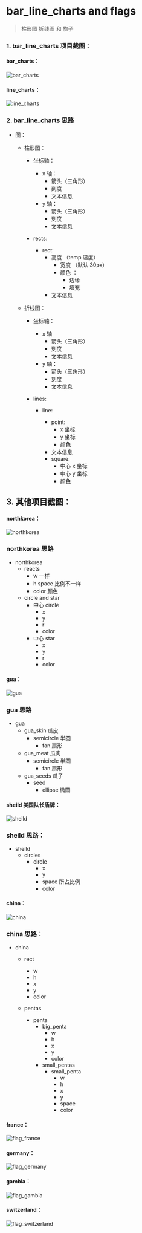 # bar_line_charts and flags

>  柱形图 折线图 和 旗子

### 1. bar_line_charts 项目截图：

####  bar_charts：

![bar_charts](./screenphoto/bar_charts.png) 
 
####  line_charts：

![line_charts](./screenphoto/line_charts.png)


### 2. bar_line_charts 思路
- 图：
    - 柱形图：
        - 坐标轴：
            
            - x 轴：
                - 箭头（三角形）
                - 刻度
                - 文本信息
            - y 轴：
                -  箭头（三角形）
                - 刻度
                - 文本信息
                
        - rects:
             - rect:
                  - 高度 （temp 温度）
                    - 宽度  （默认 30px）
                    - 颜色 ：
                        - 边缘
                        - 填充
                - 文本信息
                   
    - 折线图：
        - 坐标轴：
            
            - x 轴
                 - 箭头（三角形）
                 - 刻度
                 - 文本信息
             - y 轴：
                 - 箭头（三角形）
                 - 刻度
                 - 文本信息
        - lines:
            
            - line:
                
                - point:
                     - x 坐标
                     - y 坐标
                     - 颜色
                - 文本信息
                - square:
                     - 中心 x 坐标
                     - 中心 y 坐标
                     - 颜色
 
 
 
 ## 3. 其他项目截图：
 
####  northkorea：

![northkorea](./screenphoto/flag_northkorea.png)

###  northkorea 思路
- northkorea
    - reacts
        - w 一样
        - h space 比例不一样
        - color 颜色
    - circle and star
        - 中心 circle
            - x
            - y
            - r
            - color
        - 中心 star
            - x
            - y
            - r
            - color
 
####  gua：

![gua](./screenphoto/gua.png)
###  gua 思路
- gua
    - gua_skin 瓜皮
        - semicircle 半圆
            - fan 扇形
    - gua_meat 瓜肉
        - semicircle 半圆
            - fan 扇形
    - gua_seeds 瓜子
        - seed 
            - ellipse 椭圆
         
####  sheild 美国队长盾牌：

![sheild](./screenphoto/sheild.png)
### sheild 思路：
- sheild
    - circles
        - circle
            - x
            - y
            - space 所占比例
            - color
         
            
####  china：

![china](./screenphoto/flag_china.png)
### china 思路：
- china
    - rect
        - w
        - h
        - x
        - y
        - color
         
    - pentas
        - penta
            - big_penta
                - w
                - h
                - x
                - y
                - color
            - small_pentas
                - small_penta
                    - w
                    - h
                    - x
                    - y
                    - space
                    - color
             
####  france：

![flag_france](./screenphoto/flag_france.png)

####  germany：

![flag_germany](./screenphoto/flag_germany.png)

####  gambia：

![flag_gambia](./screenphoto/flag_gambia.png)

####  switzerland：

![flag_switzerland](./screenphoto/flag_switzerland.png)


